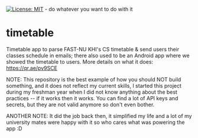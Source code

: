 [![License: MIT](https://img.shields.io/badge/License-MIT-yellow.svg)](https://opensource.org/licenses/MIT) - do whatever you want to do with it

# timetable
Timetable app to parse FAST-NU KHI's CS timetable & send users their classes schedule in emails; there also used to be an Android app where we showed the timetable to users. More details on what it does: https://qr.ae/pv9SCE

NOTE: This repository is the best example of how you should NOT build something, and it does not reflect my current skills, I started this project during my freshman year when I did not know anything about the best practices -- if it works then it works. You can find a lot of API keys and secrets, but they are not valid anymore so don't even bother.

ANOTHER NOTE: It did the job back then, it simplified my life and a lot of my university mates were happy with it so who cares what was powering the app :D
